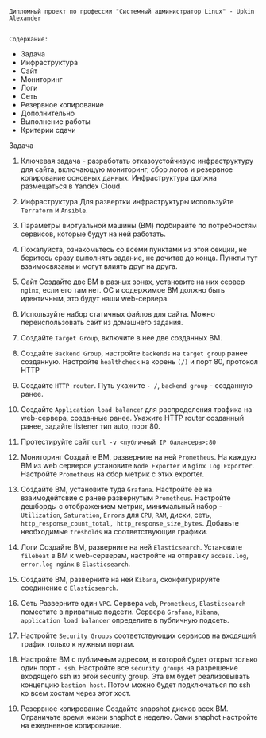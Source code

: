     Дипломный проект по профессии "Системный администратор Linux" - Upkin Alexander


    Содержание:

   * Задача
   * Инфраструктура
   * Сайт
   * Мониторинг
   * Логи
   * Сеть
   * Резервное копирование
   * Дополнительно
   * Выполнение работы
   * Критерии сдачи


Задача

1. Ключевая задача - разработать отказоустойчивую инфраструктуру для сайта, включающую мониторинг, сбор логов и резервное копирование основных данных. Инфраструктура должна размещаться в Yandex Cloud.

2. Инфраструктура
Для развертки инфраструктуры используйте `Terraform` и `Ansible`.

3. Параметры виртуальной машины (ВМ) подбирайте по потребностям сервисов, которые будут на ней работать.

4. Пожалуйста, ознакомьтесь со всеми пунктами из этой секции, не беритесь сразу выполнять задание, не дочитав до конца. Пункты тут взаимосвязаны и могут влиять друг на друга.

5. Сайт
Создайте две ВМ в разных зонах, установите на них сервер `nginx`, если его там нет. ОС и содержимое ВМ должно быть идентичным, это будут наши web-сервера.

6. Используйте набор статичных файлов для сайта. Можно переиспользовать сайт из домашнего задания.

7. Создайте `Target Group`, включите в нее две созданных ВМ.

8. Создайте `Backend Group`, настройте `backends` на `target group` ранее созданную. Настройте `healthcheck` на корень `(/)` и порт 80, протокол HTTP

9. Создайте `HTTP router`. Путь укажите `- /`, `backend group` - созданную ранее.

10. Создайте `Application load balance`r для распределения трафика на web-сервера, созданные ранее. Укажите HTTP router созданный ранее, задайте listener тип auto, порт 80.

11. Протестируйте сайт `curl -v <публичный IP балансера>:80`

12. Мониторинг
Создайте ВМ, разверните на ней `Prometheus`. На каждую ВМ из web серверов установите `Node Exporter` и `Nginx Log Exporter`. Настройте `Prometheus` на сбор метрик с этих exporter.

13. Создайте ВМ, установите туда `Grafana`. Настройте ее на взаимодейтсвие с ранее развернутым `Prometheus`. Настройте дешборды с отображением метрик, минимальный набор - `Utilization`, `Saturation`, `Errors` для `CPU`, `RAM`, диски, сеть, `http_response_count_total, http_response_size_bytes`. Добавьте необходимые `tresholds` на соответствующие графики.

14. Логи
Cоздайте ВМ, разверните на ней `Elasticsearch`. Установите `filebeat` в ВМ к web-серверам, настройте на отправку `access.log`, `error.log nginx` в `Elasticsearch`.

15. Создайте ВМ, разверните на ней `Kibana`, сконфигурируйте соединение с `Elasticsearch`.

16. Сеть
Разверните один `VPC`. Сервера `web`, `Prometheus`, `Elasticsearch` поместите в приватные подсети. Сервера `Grafana`, `Kibana`, `application load balancer` определите в публичную подсеть.

17. Настройте `Security Groups` соответствующих сервисов на входящий трафик только к нужным портам.

18. Настройте ВМ с публичным адресом, в которой будет открыт только один порт `- ssh`. Настройте все `security groups` на разрешение входящего ssh из этой security group. Эта вм будет реализовывать концепцию `bastion host`. Потом можно будет подключаться по ssh ко всем хостам через этот хост.

19. Резервное копирование
Создайте snapshot дисков всех ВМ. Ограничьте время жизни snaphot в неделю. Сами snaphot настройте на ежедневное копирование.


